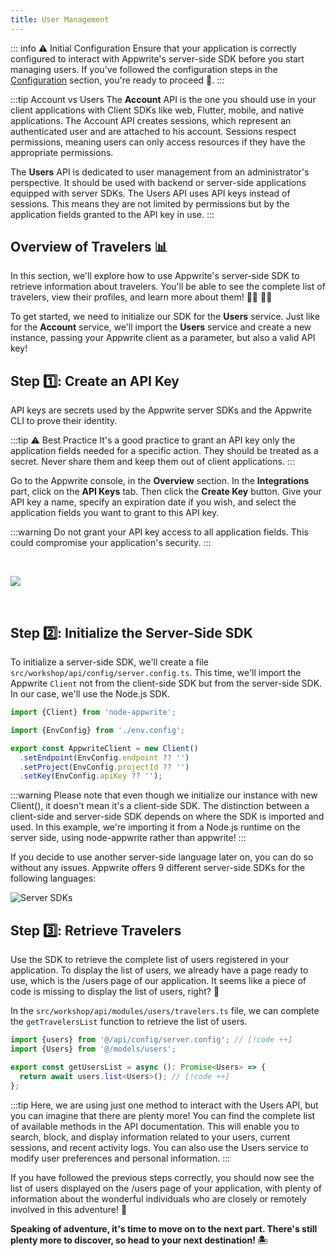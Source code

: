 ```yaml
---
title: User Management
---
```


<Documentation link="https://appwrite.io/docs/references/cloud/server-nodejs/users"></Documentation>

<Hero
title="User Management 🧭"
image="/assets/workshop/authentication/house-end.jpeg"
description="Welcome to the top of the island, at the Traveler's Inn! Here, you'll get a comprehensive overview of all
the adventurers in our island journey. With the power of Appwrite's server-side SDK, you can interact with all users,
view their information, and manage their accounts in one place. Explore this admin island to discover user management
features! 🧭"
/>

::: info ⚠️ Initial Configuration
Ensure that your application is correctly configured to interact with Appwrite's server-side SDK before you start
managing users. If you've followed the configuration steps in
the [Configuration](/workshop/configuration/appwrite-configuration) section, you're ready to proceed 📝.
:::

:::tip Account vs Users
The **Account** API is the one you should use in your client applications with Client SDKs like web, Flutter, mobile,
and native applications. The Account API creates sessions, which represent an authenticated user and are attached to his
account. Sessions respect permissions, meaning users can only access resources if they have the appropriate
permissions.

The **Users** API is dedicated to user management from an administrator's perspective. It should be used with backend or
server-side applications equipped with server SDKs. The Users API uses API keys instead of sessions. This means they are
not limited by permissions but by the application fields granted to the API key in use.
:::

## Overview of Travelers 📊

In this section, we'll explore how to use Appwrite's server-side SDK to retrieve information about travelers. You'll be
able to see the complete list of travelers, view their profiles, and learn more about them! 🤜🏼 🤛🏼

To get started, we need to initialize our SDK for the **Users** service. Just like for the **Account** service, we'll
import the **Users** service and create a new instance, passing your Appwrite client as a parameter, but also a valid
API key!

## Step 1️⃣: Create an API Key

API keys are secrets used by the Appwrite server SDKs and the Appwrite CLI to prove their identity.

:::tip ⚠️ Best Practice
It's a good practice to grant an API key only the application fields needed for a specific action. They should be
treated as a secret. Never share them and keep them out of client applications.
:::

Go to the Appwrite console, in the **Overview** section. In the **Integrations** part, click on the **API Keys** tab.
Then click the **Create Key** button. Give your API key a name, specify an expiration date if you wish, and select the
application fields you want to grant to this API key.

:::warning
Do not grant your API key access to all application fields. This could compromise your application's security.
:::

<br/>

<Image src="/assets/workshop/authentication/api-keys.png" imageAlt="Console screenshot of API key section"></Image>

<br/>

## Step 2️⃣: Initialize the Server-Side SDK

To initialize a server-side SDK, we'll create a file `src/workshop/api/config/server.config.ts`. This time, we'll import
the Appwrite `Client` not from the client-side SDK but from the server-side SDK. In our case, we'll use the Node.js SDK.

<Solution>

```ts
import {Client} from 'node-appwrite';

import {EnvConfig} from './env.config';

export const AppwriteClient = new Client()
  .setEndpoint(EnvConfig.endpoint ?? '')
  .setProject(EnvConfig.projectId ?? '')
  .setKey(EnvConfig.apiKey ?? '');
```
</Solution>

:::warning
Please note that even though we initialize our instance with new Client(), it doesn't mean it's a client-side SDK. The
distinction between a client-side and server-side SDK depends on where the SDK is imported and used. In this example,
we're importing it from a Node.js runtime on the server side, using node-appwrite rather than appwrite!
:::

<InfoBonus title="8 Other Server-Side SDKs!">
If you decide to use another server-side language later on, you can do so without any issues. Appwrite offers 9 different server-side SDKs for the following languages:

![Server SDKs](/assets/workshop/authentication/server-sdks.png)

</InfoBonus>

## Step 3️⃣: Retrieve Travelers

Use the SDK to retrieve the complete list of users registered in your application. To display the list of users, we
already have a page ready to use, which is the /users page of our application. It seems like a piece of code is missing
to display the list of users, right? 🤔

In the `src/workshop/api/modules/users/travelers.ts` file, we can complete the `getTravelersList` function to retrieve
the list of users.

<Solution>

```ts
import {users} from '@/api/config/server.config'; // [!code ++]
import {Users} from '@/models/users';

export const getUsersList = async (): Promise<Users> => {
  return await users.list<Users>(); // [!code ++]
};
```

</Solution>

:::tip
Here, we are using just one method to interact with the Users API, but you can imagine that there are plenty more! You
can find the complete list of available methods in the API documentation. This will enable you to search, block, and
display information related to your users, current sessions, and recent activity logs. You can also use the Users
service to modify user preferences and personal information.
:::

If you have followed the previous steps correctly, you should now see the list of users displayed on the /users page of
your application, with plenty of information about the wonderful individuals who are closely or remotely involved in
this adventure! 🎉

**Speaking of adventure, it's time to move on to the next part. There's still plenty more to discover, so head to your
next destination! 🏝**

